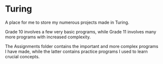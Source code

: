 # Turing

A place for me to store my numerous projects made in Turing. 

Grade 10 involves a few very basic programs, while Grade 11 involves many more programs with increased complexity.

The Assignments folder contains the important and more complex programs I have made, while the latter contains practice programs I used to learn crucial concepts.
